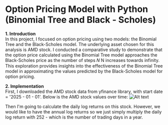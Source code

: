 # Option Pricing Model with Python (Binomial Tree and Black - Scholes)
**1. Introduction**  
In this project, I focused on option pricing using two models: the Binomial Tree and the Black-Scholes model. The underlying asset chosen for this analysis is AMD stock. I conducted a comparative study to demonstrate that the option price calculated using the Binomial Tree model approaches the Black-Scholes price as the number of steps 
𝑁
N increases towards infinity. This exploration provides insights into the effectiveness of the Binomial Tree model in approximating the values predicted by the Black-Scholes model for option pricing.  

**2. Implementation**  
First, I downloaded the AMD stock data from yfinance library, with start date = '2025 - 01 - 01'. Below is the AMD stock values over time: 
![Alt text](https://drive.google.com/uc?export=view&id=1h8XbS85apdjRCSSSpfVBovWVFPDEnLQ-)  

Then I'm going to calculate the daily log returns on this stock. However, we would like to have the annual log returns so we just simply multiply the daily log return with 252 - which is the number of trading days in a year.




